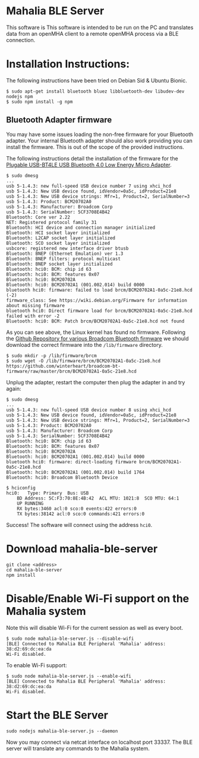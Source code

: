 # Mahalia BLE Server

This software is This software is intended to be run on the PC and translates 
data from an openMHA client to a remote openMHA process via a BLE connection.

# Installation Instructions:

The following instructions have been tried on Debian Sid & Ubuntu Bionic.

```
$ sudo apt-get install bluetooth bluez libbluetooth-dev libudev-dev nodejs npm
$ sudo npm install -g npm
```

## Bluetooth Adapter firmware

You may have some issues loading the non-free firmware for your Bluetooth 
adapter. Your internal Bluetooth adapter should also work providing you can 
install the firmware. This is out of the scope of the provided instructions.

The following instructions detail the installation of the firmware for the
 [Plugable USB-BT4LE USB Bluetooth 4.0 Low Energy Micro Adapter](https://www.amazon.co.uk/gp/product/B009ZIILLI).

```
$ sudo dmesg
...
usb 5-1.4.3: new full-speed USB device number 7 using xhci_hcd
usb 5-1.4.3: New USB device found, idVendor=0a5c, idProduct=21e8
usb 5-1.4.3: New USB device strings: Mfr=1, Product=2, SerialNumber=3
usb 5-1.4.3: Product: BCM20702A0
usb 5-1.4.3: Manufacturer: Broadcom Corp
usb 5-1.4.3: SerialNumber: 5CF3708E4B42
Bluetooth: Core ver 2.22
NET: Registered protocol family 31
Bluetooth: HCI device and connection manager initialized
Bluetooth: HCI socket layer initialized
Bluetooth: L2CAP socket layer initialized
Bluetooth: SCO socket layer initialized
usbcore: registered new interface driver btusb
Bluetooth: BNEP (Ethernet Emulation) ver 1.3
Bluetooth: BNEP filters: protocol multicast
Bluetooth: BNEP socket layer initialized
Bluetooth: hci0: BCM: chip id 63
Bluetooth: hci0: BCM: features 0x07
Bluetooth: hci0: BCM20702A
Bluetooth: hci0: BCM20702A1 (001.002.014) build 0000
bluetooth hci0: firmware: failed to load brcm/BCM20702A1-0a5c-21e8.hcd (-2)
firmware_class: See https://wiki.debian.org/Firmware for information about missing firmware
bluetooth hci0: Direct firmware load for brcm/BCM20702A1-0a5c-21e8.hcd failed with error -2
Bluetooth: hci0: BCM: Patch brcm/BCM20702A1-0a5c-21e8.hcd not found
```

As you can see above, the Linux kernel has found no firmware.
Following the [Github Repository for various Broadcom Bluetooth firmware](https://github.com/winterheart/broadcom-bt-firmware) 
we should download the correct firmware into the `/lib/firmware` directory.

```
$ sudo mkdir -p /lib/firmware/brcm
$ sudo wget -O /lib/firmware/brcm/BCM20702A1-0a5c-21e8.hcd https://github.com/winterheart/broadcom-bt-firmware/raw/master/brcm/BCM20702A1-0a5c-21e8.hcd
```

Unplug the adapter, restart the computer then plug the adapter in and try again:

```
$ sudo dmesg
...
usb 5-1.4.3: new full-speed USB device number 8 using xhci_hcd
usb 5-1.4.3: New USB device found, idVendor=0a5c, idProduct=21e8
usb 5-1.4.3: New USB device strings: Mfr=1, Product=2, SerialNumber=3
usb 5-1.4.3: Product: BCM20702A0
usb 5-1.4.3: Manufacturer: Broadcom Corp
usb 5-1.4.3: SerialNumber: 5CF3708E4B42
Bluetooth: hci0: BCM: chip id 63
Bluetooth: hci0: BCM: features 0x07
Bluetooth: hci0: BCM20702A
Bluetooth: hci0: BCM20702A1 (001.002.014) build 0000
bluetooth hci0: firmware: direct-loading firmware brcm/BCM20702A1-0a5c-21e8.hcd
Bluetooth: hci0: BCM20702A1 (001.002.014) build 1764
Bluetooth: hci0: Broadcom Bluetooth Device

$ hciconfig
hci0:	Type: Primary  Bus: USB
	BD Address: 5C:F3:70:8E:4B:42  ACL MTU: 1021:8  SCO MTU: 64:1
	UP RUNNING 
	RX bytes:3460 acl:0 sco:0 events:422 errors:0
	TX bytes:38142 acl:0 sco:0 commands:421 errors:0
```

Success! The software will connect using the address `hci0`.

# Download mahalia-ble-server
```
git clone <address>
cd mahalia-ble-server
npm install
```

# Disable/Enable Wi-Fi support on the Mahalia system

Note this will disable Wi-Fi for the current session as well as every boot.

```
$ sudo node mahalia-ble-server.js --disable-wifi
[BLE] Connected to Mahalia BLE Peripheral 'Mahalia' address: 38:d2:69:dc:ea:da
Wi-Fi disabled.
```

To enable Wi-Fi support:
```
$ sudo node mahalia-ble-server.js --enable-wifi
[BLE] Connected to Mahalia BLE Peripheral 'Mahalia' address: 38:d2:69:dc:ea:da
Wi-Fi disabled.
```

# Start the BLE Server

```
sudo nodejs mahalia-ble-server.js --daemon
```

Now you may connect via netcat interface on localhost port 33337. The BLE 
server will translate any commands to the Mahalia system.

